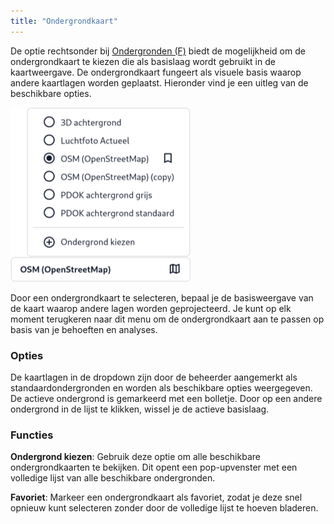 ```yaml
---
title: "Ondergrondkaart"
---
```


De optie rechtsonder bij [Ondergronden (F)](../map/#f-ondergronden) biedt de mogelijkheid om de ondergrondkaart te
kiezen die als basislaag wordt gebruikt in de kaartweergave. De ondergrondkaart fungeert als visuele basis waarop andere
kaartlagen worden geplaatst. Hieronder vind je een uitleg van de beschikbare opties.

![](menu-backgrounds.png)

Door een ondergrondkaart te selecteren, bepaal je de basisweergave van de kaart waarop andere lagen worden
geprojecteerd. Je kunt op elk moment terugkeren naar dit menu om de ondergrondkaart aan te passen op basis van je
behoeften en analyses.

### Opties

De kaartlagen in de dropdown zijn door de beheerder aangemerkt als standaardondergronden en worden als beschikbare
opties weergegeven. De actieve ondergrond is gemarkeerd met een bolletje. Door op een andere ondergrond in de lijst te
klikken, wissel je de actieve basislaag.

### Functies

**Ondergrond kiezen**: Gebruik deze optie om alle beschikbare ondergrondkaarten te bekijken. Dit opent een pop-upvenster met
een volledige lijst van alle beschikbare ondergronden.

**Favoriet**: Markeer een ondergrondkaart als favoriet, zodat je deze snel opnieuw kunt selecteren zonder door de volledige
lijst te hoeven bladeren.